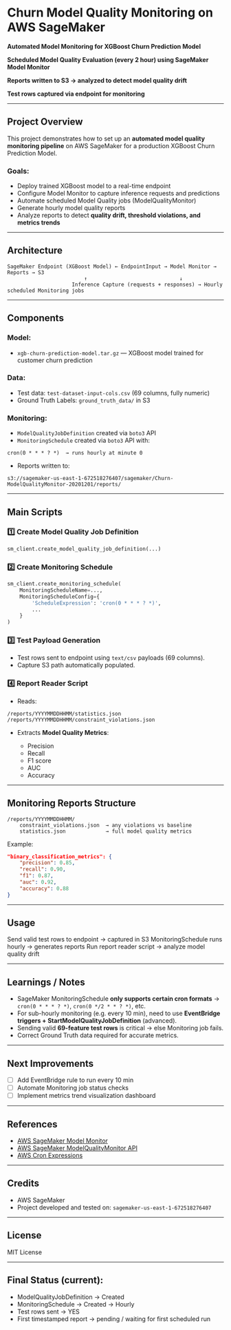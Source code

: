 # Churn Model Quality Monitoring on AWS SageMaker

 **Automated Model Monitoring for XGBoost Churn Prediction Model**
 
 **Scheduled Model Quality Evaluation (every 2 hour) using SageMaker Model Monitor**
 
 **Reports written to S3 → analyzed to detect model quality drift**
 
 **Test rows captured via endpoint for monitoring**

---

## Project Overview

This project demonstrates how to set up an **automated model quality monitoring pipeline** on AWS SageMaker for a production XGBoost Churn Prediction Model.

### Goals:

*  Deploy trained XGBoost model to a real-time endpoint
*  Configure Model Monitor to capture inference requests and predictions
*  Automate scheduled Model Quality jobs (ModelQualityMonitor)
*  Generate hourly model quality reports
*  Analyze reports to detect **quality drift, threshold violations, and metrics trends**

---

## Architecture

```plaintext
SageMaker Endpoint (XGBoost Model) ← EndpointInput → Model Monitor → Reports → S3
                         ↑                              ↓
                     Inference Capture (requests + responses) → Hourly scheduled Monitoring jobs
```

---

## Components

### Model:

* `xgb-churn-prediction-model.tar.gz` — XGBoost model trained for customer churn prediction

### Data:

* Test data: `test-dataset-input-cols.csv` (69 columns, fully numeric)
* Ground Truth Labels: `ground_truth_data/` in S3

### Monitoring:

* `ModelQualityJobDefinition` created via `boto3` API
* `MonitoringSchedule` created via `boto3` API with:

```cron
cron(0 * * * ? *)  → runs hourly at minute 0
```

* Reports written to:

```text
s3://sagemaker-us-east-1-672518276407/sagemaker/Churn-ModelQualityMonitor-20201201/reports/
```

---

## Main Scripts

### 1️⃣ Create Model Quality Job Definition

```python
sm_client.create_model_quality_job_definition(...)
```

### 2️⃣ Create Monitoring Schedule

```python
sm_client.create_monitoring_schedule(
    MonitoringScheduleName=...,
    MonitoringScheduleConfig={
        'ScheduleExpression': 'cron(0 * * * ? *)',
        ...
    }
)
```

### 3️⃣ Test Payload Generation

* Test rows sent to endpoint using `text/csv` payloads (69 columns).
* Capture S3 path automatically populated.

### 4️⃣ Report Reader Script

* Reads:

```text
/reports/YYYYMMDDHHMM/statistics.json
/reports/YYYYMMDDHHMM/constraint_violations.json
```

* Extracts **Model Quality Metrics**:

  * Precision
  * Recall
  * F1 score
  * AUC
  * Accuracy

---

## Monitoring Reports Structure

```text
/reports/YYYYMMDDHHMM/
    constraint_violations.json  → any violations vs baseline
    statistics.json             → full model quality metrics
```

Example:

```json
"binary_classification_metrics": {
    "precision": 0.85,
    "recall": 0.90,
    "f1": 0.87,
    "auc": 0.92,
    "accuracy": 0.88
}
```

---

## Usage

 Send valid test rows to endpoint → captured in S3
 MonitoringSchedule runs hourly → generates reports
 Run report reader script → analyze model quality drift

---

## Learnings / Notes

*  SageMaker MonitoringSchedule **only supports certain cron formats** → `cron(0 * * * ? *)`, `cron(0 */2 * * ? *)`, etc.
*  For sub-hourly monitoring (e.g. every 10 min), need to use **EventBridge triggers + StartModelQualityJobDefinition** (advanced).
*  Sending valid **69-feature test rows** is critical → else Monitoring job fails.
*  Correct Ground Truth data required for accurate metrics.

---

## Next Improvements

* [ ] Add EventBridge rule to run every 10 min
* [ ] Automate Monitoring job status checks
* [ ] Implement metrics trend visualization dashboard

---

## References

* [AWS SageMaker Model Monitor](https://docs.aws.amazon.com/sagemaker/latest/dg/model-monitor.html)
* [AWS SageMaker ModelQualityMonitor API](https://boto3.amazonaws.com/v1/documentation/api/latest/reference/services/sagemaker.html#SageMaker.Client.create_model_quality_job_definition)
* [AWS Cron Expressions](https://docs.aws.amazon.com/AmazonCloudWatch/latest/events/ScheduledEvents.html)

---

## Credits

* AWS SageMaker
* Project developed and tested on: `sagemaker-us-east-1-672518276407`

---

## License

MIT License

---

## Final Status (current):

- ModelQualityJobDefinition → Created
- MonitoringSchedule → Created → Hourly
- Test rows sent → YES
- First timestamped report → pending / waiting for first scheduled run
